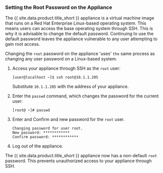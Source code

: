 ### Setting the Root Password on the Appliance

The {{ site.data.product.title_short }} appliance is a virtual machine image that runs on a
Red Hat Enterprise Linux-based operating system. This means users can
access the base operating system through SSH. This is why it is
advisable to change the default password. Continuing to use the default
password leaves the appliance vulnerable to any user attempting to gain
root access.

Changing the `root` password on the appliance 'uses' `the` same process
as changing any user password on a Linux-based system.

1.  Access your appliance through SSH as the `root` user:

        [user@localhost ~]$ ssh root@10.1.1.205

    Substitute `10.1.1.205` with the address of your appliance.

2.  Enter the `passwd` command, which changes the password for the
    current user:

        [root@ ~]# passwd

3.  Enter and Confirm and new password for the `root` user.

        Changing password for user root.
        New password: ************
        Confirm password: ************

4.  Log out of the appliance.

The {{ site.data.product.title_short }} appliance now has a non-default `root` password.
This prevents unauthorized access to your appliance through SSH.
